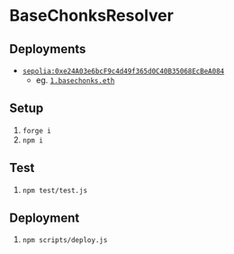 # BaseChonksResolver

## Deployments

* [`sepolia:0xe24A03e6bcF9c4d49f365d0C40B35068EcBeA084`](https://sepolia.etherscan.io/address/0xe24A03e6bcF9c4d49f365d0C40B35068EcBeA084#code)
    * eg. [`1.basechonks.eth`](https://adraffy.github.io/ens-normalize.js/test/resolver.html?sepolia#1.basechonks.eth)

## Setup
1. `forge i`
1. `npm i`

## Test

1. `npm test/test.js`

## Deployment

1. `npm scripts/deploy.js`